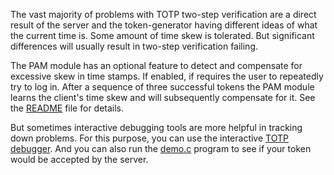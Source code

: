 The vast majority of problems with TOTP two-step verification are a
direct result of the server and the token-generator having different
ideas of what the current time is. Some amount of time skew is tolerated.
But significant differences will usually result in two-step verification failing.

The PAM module has an optional feature to detect and compensate for
excessive skew in time stamps. If enabled, if requires the user to
repeatedly try to log in. After a sequence of three successful tokens
the PAM module learns the client's time skew and will subsequently
compensate for it. See the [README](https://github.com/google/google-authenticator/blob/master/libpam/README) file for details.

But sometimes interactive debugging tools are more helpful in tracking
down problems. For this purpose, you can use the interactive
[TOTP debugger](https://raw.githubusercontent.com/google/google-authenticator/master/libpam/totp.html). And you can also run the [demo.c](https://github.com/google/google-authenticator/blob/master/libpam/demo.c,) program to see if your
token would be accepted by the server.